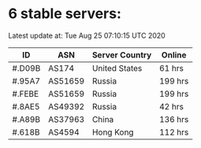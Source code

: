 # 6 stable servers:

Latest update at: Tue Aug 25 07:10:15 UTC 2020

| ID | ASN | Server Country | Online |
| -- | --- | -------------- | ------ |
| #.D09B | AS174 | United States | 61 hrs |
| #.95A7 | AS51659 | Russia | 199 hrs |
| #.FEBE | AS51659 | Russia | 199 hrs |
| #.8AE5 | AS49392 | Russia | 42 hrs |
| #.A89B | AS37963 | China | 136 hrs |
| #.618B | AS4594 | Hong Kong | 112 hrs |

